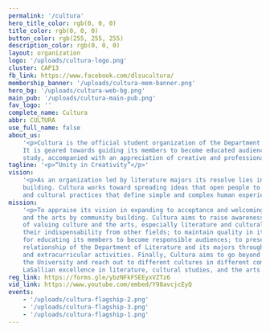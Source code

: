 ```yaml
---
permalink: '/cultura'
hero_title_color: rgb(0, 0, 0)
title_color: rgb(0, 0, 0)
button_color: rgb(255, 255, 255)
description_color: rgb(0, 0, 0)
layout: organization
logo: '/uploads/cultura-logo.png'
cluster: CAP13
fb_link: https://www.facebook.com/dlsucultura/
membership_banner: '/uploads/cultura-mem-banner.png'
hero_bg: '/uploads/cultura-web-bg.png'
main_pub: '/uploads/cultura-main-pub.png'
fav_logo: ''
complete_name: Cultura
abbr: CULTURA
use_full_name: false
about_us:
    '<p>Cultura is the official student organization of the Department of Literature.
    It is geared towards guiding its members to become educated audiences through academic
    study, accompanied with an appreciation of creative and professional works.</p>'
tagline: '<p>“Unity in Creativity”</p>'
vision:
    '<p>As an organization led by literature majors its resolve lies in community
    building. Cultura works toward spreading ideas that open people to many cultures
    and cultural practices that define simple and complex human experiences.</p>'
mission:
    '<p>To appraise its vision in expanding to acceptance and welcoming of culture
    and the arts by community building. Cultura aims to raise awareness that is conscious
    of valuing culture and the arts, especially literature and cultural studies and
    their indispensability from other fields; to maintain quality in its provisions
    for educating its members to become responsible audiences; to preserve the good
    relationship of the Department of Literature and its majors through academic assistance
    and extracurricular activities. Finally, Cultura aims to go beyond the borders of
    the University and reach out to different cultures in different communities, establishing
    LaSallian excellence in literature, cultural studies, and the arts.</p>'
reg_link: https://forms.gle/ybzNFkFSEEyxVZTz6
vid_link: https://www.youtube.com/embed/Y98avcjcEyQ
events:
    - '/uploads/cultura-flagship-2.png'
    - '/uploads/cultura-flagship-3.png'
    - '/uploads/cultura-flagship-1.png'
---
```

